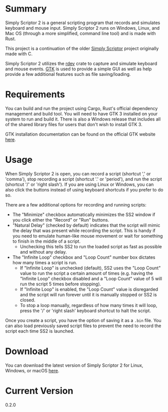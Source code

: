 # Summary
Simply Scriptor 2 is a general scripting program that records and simulates keyboard and mouse input. Simply Scriptor 2 runs on Windows, Linux, and Mac OS (through a more simplified, command line tool) and is made with Rust.

This project is a continuation of the older [Simply Scriptor](https://github.com/borfus/Simply-Scriptor) project originally made with C.

Simply Scriptor 2 utilizes the [rdev](https://crates.io/crates/rdev) crate to capture and simulate keyboard and mouse events. [GTK](https://crates.io/crates/gtk) is used to provide a simple GUI as well as help provide a few additional features such as file saving/loading.

# Requirements
You can build and run the project using Cargo, Rust's official dependency management and build tool. You will need to have GTK 3 installed on your system to run and build it. There is also a Windows release that includes all of the shared library files for users that don't wish to install GTK 3.

GTK installation documentation can be found on the official GTK website [here](https://www.gtk.org/docs/installations/).

# Usage
When Simply Scriptor 2 is open, you can record a script (shortcut ',' or 'comma'), stop recording a script (shortcut '.' or 'period'), and run the script (shortcut '/' or 'right slash'). If you are using Linux or Windows, you can also click the buttons instead of using keyboard shortcuts if you prefer to do so.

There are a few additional options for recording and running scripts:
- The "Minimize" checkbox automatically minimizes the SS2 window if you click either the "Record" or "Run" buttons.
- "Natural Delay" (checked by default) indicates that the script will mimic the delay that was present while recording the script. This is handy if you need to emulate human-like mouse movement or wait for something to finish in the middle of a script.
    - Unchecking this tells SS2 to run the loaded script as fast as possible and without any delay.
- The "Infinite Loop" checkbox and "Loop Count" number box dictates how many times a script is run.
    - If "Infinite Loop" is unchecked (default), SS2 uses the "Loop Count" value to run the script a certain amount of times (e.g. having the "Infinite Loop" checkbox disabled and a "Loop Count" value of 5 will run the script 5 times before stopping).
    - If "Infinite Loop" is enabled, the "Loop Count" value is disregarded and the script will run forever until it is manually stopped or SS2 is closed.
    - To stop a loop manually, regardless of how many times it will loop, press the '/' or 'right slash' keyboard shortcut to halt the script.

Once you create a script, you have the option of saving it as a `.bin` file. You can also load previously saved script files to prevent the need to record the script each time SS2 is launched.

# Download
You can download the latest version of Simply Scriptor 2 for Linux, Windows, or macOS [here](https://github.com/borfus/simply-scriptor-2/releases/tag/0.2.0).

# Current Version
0.2.0

